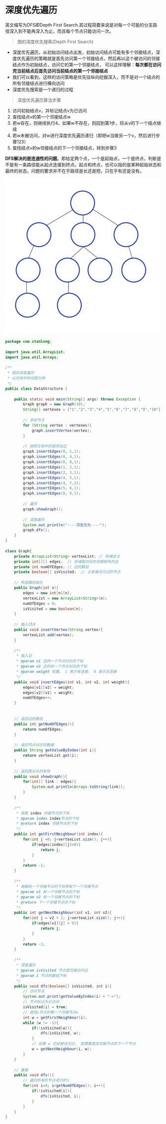 # 深度优先遍历

英文缩写为DFS即Depth First Search.其过程简要来说是对每一个可能的分支路径深入到不能再深入为止，而且每个节点只能访问一次。

> 图的深度优先搜索(Depth First Search)

- 深度优先遍历，从初始访问结点出发，初始访问结点可能有多个邻接结点，深度优先遍历的策略就是首先访问第一个邻接结点，然后再以这个被访问的邻接结点作为初始结点，访问它的第一个邻接结点， 可以这样理解：**每次都在访问完当前结点后首先访问当前结点的第一个邻接结点**
- 我们可以看到，这样的访问策略是优先往纵向挖掘深入，而不是对一个结点的所有邻接结点进行横向访问
- 深度优先搜索是一个递归的过程

> 深度优先遍历算法步骤

1. 访问初始结点v，并标记结点v为已访问
2. 查找结点v的第一个邻接结点w
3. 若w存在，则继续执行4，如果w不存在，则回到第1步，将从v的下一个结点继续
4. 若w未被访问，对w进行深度优先遍历递归（即把w当做另一个v，然后进行步骤123）
5. 查找结点v的w邻接结点的下一个邻接结点，转到步骤3

**DFS解决的是连通性的问题**。即给定两个点，一个是起始点，一个是终点，判断是不是有一条路径能从起点连接到终点。起点和终点，也可以指的是某种起始状态和最终的状态。问题的要求并不在乎路径是长还是短，只在乎有还是没有。

![](.././doc/17.gif)



```java
package com.stanlong;

import java.util.ArrayList;
import java.util.Arrays;

/**
 * 图的深度遍历
 * 以文档中的动图为例
 */
public class DataStructure {

    public static void main(String[] args) throws Exception {
        Graph graph = new Graph(10);
        String[] vertexes = {"1","2","3","4","5","6","7","8","9","10"};

        // 添加节点
        for (String vertex : vertexes){
            graph.insertVertex(vertex);
        }

        // 按照文档中的图添加边
        graph.insertEdges(0, 1,1);
        graph.insertEdges(0, 4,1);
        graph.insertEdges(0, 8,1);
        graph.insertEdges(1, 2,1);
        graph.insertEdges(2, 3,1);
        graph.insertEdges(4, 5,1);
        graph.insertEdges(4, 7,1);
        graph.insertEdges(5, 6,1);
        graph.insertEdges(8, 9,1);

        // 遍历
        graph.showGraph();

        // 深度遍历
        System.out.println("----深度优先----");
        graph.dfs();
    }
}

class Graph{
    private ArrayList<String> vertexList; // 存储定点
    private int[][] edges;  // 存储图对应的邻接矩阵的边
    private int numOfEdges; // 边的数目
    private boolean[] isVisited;  // 记录被访问过的节点

    // 构造器初始化
    public Graph(int n){
        edges = new int[n][n];
        vertexList = new ArrayList<String>(n);
        numOfEdges = 0;
        isVisited = new boolean[n];
    }

    // 插入顶点
    public void insertVertex(String vertex){
        vertexList.add(vertex);
    }

    /**
     * 插入边
     * @param v1 边的一个节点对应的下标
     * @param v2 边的另一个节点对应的下标
     * @param weight 权重。 1 表示有连接， 0 表示无连接
     */
    public void insertEdges(int v1, int v2, int weight){
        edges[v1][v2] = weight;
        edges[v2][v1] = weight;
        numOfEdges++;
    }


    // 返回边的数目
    public int getNumOfEdges(){
        return numOfEdges;
    }

    // 返回节点对应的数据
    public String getValueByIndex(int i){
        return vertexList.get(i);
    }

    // 返回图对应的矩阵
    public void showGraph(){
        for(int[] link : edges){
            System.out.println(Arrays.toString(link));
        }
    }

    /**
     * 获取 index 邻接节点的下标
     * @param index index节点的下标
     * @return index 邻接节点的下标
     */
    public int getFirstNeighbour(int index){
        for(int j =0; j<vertexList.size(); j++){
            if(edges[index][j]>0){
                return j;
            }
        }
        return -1;
    }

    /**
     * 根据前一个邻接节点的下标获取下一个邻接节点
     * @param v1 前一个邻接节点的下标
     * @param v2 前一个邻接节点的下标
     * @return 下一个邻接节点的下标
     */
    public int getNextNeighbour(int v1, int v2){
        for(int j = v2 + 1; j<vertexList.size(); j++){
            if(edges[v1][j] > 0){
                return j;
            }
        }
        return -1;
    }

    /**
     * 深度遍历
     * @param isVisited 节点是否被访问过
     * @param i 节点的数组下标
     */
    public void dfs(boolean[] isVisited, int i){
        // 访问节点
        System.out.print(getValueByIndex(i) + "->");
        // 节点标记为已访问
        isVisited[i] = true;
        // 查找i节点的第一个邻接节点w
        int w = getFirstNeighbour(i);
        while (w != -1){
            if(!isVisited[w]){
                dfs(isVisited, w);
            }
            // 如果 w 已经被访问过， 就需要查找邻接节点的下一个节点
            w = getNextNeighbour(i, w);
        }
    }

    // 重载
    public void dfs(){
        // 遍历所有的节点进行dfs
        for(int i=0; i<getNumOfEdges(); i++){
            if(!isVisited[i]){
                dfs(isVisited, i);
            }
        }
    }
}
```

